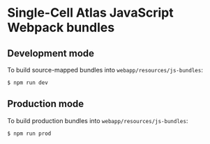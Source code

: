Single-Cell Atlas JavaScript Webpack bundles
============================================

Development mode
----------------

To build source-mapped bundles into `webapp/resources/js-bundles`:

```
$ npm run dev
```

Production mode
---------------

To build production bundles into `webapp/resources/js-bundles`:

```
$ npm run prod
```